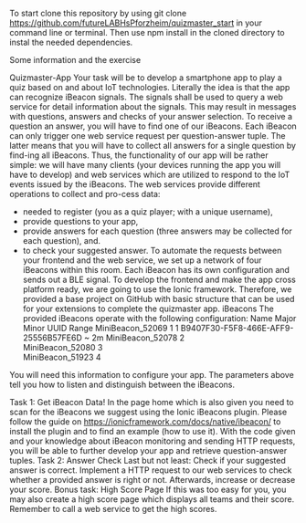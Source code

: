 To start clone this repository by using git clone https://github.com/futureLABHsPforzheim/quizmaster_start in your command line or terminal. Then use npm install in the cloned directory to instal the needed dependencies.

Some information and the exercise

Quizmaster-App
Your task will be to develop a smartphone app to play a quiz based on and about IoT technologies. Literally the idea is that the app can recognize iBeacon signals. The signals shall be used to query a web service for detail information about the signals. This may result in messages with questions, answers and checks of your answer selection. To receive a question an answer, you will have to find one of our iBeacons. Each iBeacon can  only trigger one web service request per question-answer tuple. The latter means that you will have to collect all answers for a single question by find-ing all iBeacons.
Thus, the functionality of our app will be rather simple: we will have many clients (your devices running the app you will have to develop) and web services which are utilized to respond to the IoT events issued by the iBeacons. The web services provide different operations to collect and pro-cess data:
-	 needed to register (you as a quiz player; with a unique username),
-	provide questions to your app, 
-	provide answers for each question (three answers may be collected for each question), and. 
-	to check your suggested answer.
To automate the requests between your frontend and the web service, we set up a network of four iBeacons within this room. Each iBeacon has its own configuration and sends out a BLE signal. 
To develop the frontend and make the app cross platform ready, we are going to use the Ionic framework. Therefore, we provided a base project on GitHub with basic structure that can be used for your extensions to complete the quizmaster app.
iBeacons
The provided iBeacons operate with the following configuration:
Name	Major	Minor	UUID	Range
MiniBeacon_52069	1	1	B9407F30-F5F8-466E-AFF9-25556B57FE6D	~ 2m
MiniBeacon_52078	2			
MiniBeacon_52080	3			
MiniBeacon_51923	4			

You will need this information to configure your app. The parameters above tell you how to listen and distinguish between the iBeacons. 

Task 1: Get iBeacon Data!
In the page home which is also given you need to scan for the iBeacons we suggest using the Ionic iBeacons plugin. Please follow the guide on https://ionicframework.com/docs/native/ibeacon/ to install the plugin and to find an example (how to use it). With the code given and your knowledge about iBeacon monitoring and sending HTTP requests, you will be able to further develop your app and retrieve question-answer tuples.
Task 2: Answer Check
Last but not least: Check if your suggested answer is correct. Implement a HTTP request to our web services to check whether a provided answer is right or not. Afterwards, increase or decrease your score.
Bonus task: High Score Page
If this was too easy for you, you may also create a high score page which displays all teams and their score. Remember to call a web service to get the high scores.
